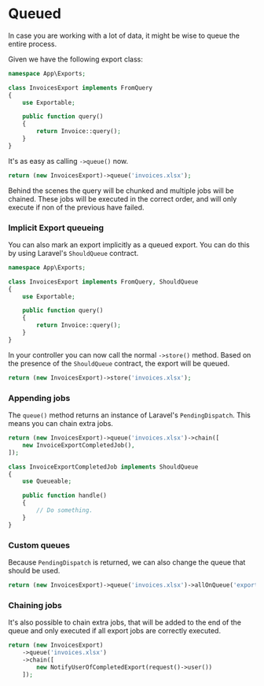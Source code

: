 # Queued

In case you are working with a lot of data, it might be wise to queue the entire process. 

Given we have the following export class:

```php
namespace App\Exports;

class InvoicesExport implements FromQuery
{
    use Exportable;

    public function query()
    {
        return Invoice::query();
    }
}
```

It's as easy as calling `->queue()` now.

```php
return (new InvoicesExport)->queue('invoices.xlsx');
```

Behind the scenes the query will be chunked and multiple jobs will be chained. These jobs will be executed in the correct order,
and will only execute if non of the previous have failed. 

### Implicit Export queueing

You can also mark an export implicitly as a queued export. You can do this by using Laravel's `ShouldQueue` contract.

```php
namespace App\Exports;

class InvoicesExport implements FromQuery, ShouldQueue
{
    use Exportable;

    public function query()
    {
        return Invoice::query();
    }
}
```

In your controller you can now call the normal `->store()` method. 
Based on the presence of the `ShouldQueue` contract, the export will be queued.

```php
return (new InvoicesExport)->store('invoices.xlsx');
```

### Appending jobs

The `queue()` method returns an instance of Laravel's `PendingDispatch`. This means you can chain extra jobs.

```php
return (new InvoicesExport)->queue('invoices.xlsx')->chain([
    new InvoiceExportCompletedJob(),
]);
```

```php
class InvoiceExportCompletedJob implements ShouldQueue
{
    use Queueable;

    public function handle()
    {
        // Do something.
    }
}
```

### Custom queues

Because `PendingDispatch` is returned, we can also change the queue that should be used.

```php
return (new InvoicesExport)->queue('invoices.xlsx')->allOnQueue('exports');
```

### Chaining jobs

It's also possible to chain extra jobs, that will be added to the end of the queue and only 
executed if all export jobs are correctly executed.

```php
return (new InvoicesExport)
    ->queue('invoices.xlsx')
    ->chain([
        new NotifyUserOfCompletedExport(request()->user())
    ]);
```